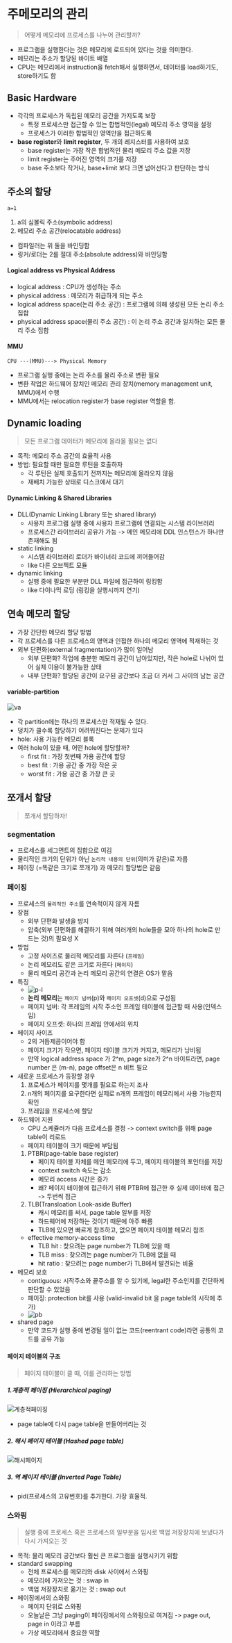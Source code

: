 # 주메모리의 관리
> 어떻게 메모리에 프로세스를 나누어 관리할까?
- 프로그램을 실행한다는 것은 메모리에 로드되어 있다는 것을 의미한다.
- 메모리는 주소가 할당된 바이트 배열
- CPU는 메모리에서 instruction을 fetch해서 실행하면서, 데이터를 load하기도, store하기도 함


## Basic Hardware
- 각각의 프로세스가 독립된 메모리 공간을 가지도록 보장
    * 특정 프로세스만 접근할 수 있는 합법적인(legal) 메모리 주소 영역을 설정
    * 프로세스가 이러한 합법적인 영역만을 접근하도록 
- **base register**와 **limit register**, 두 개의 레지스터를 사용하여 보호
    * base register는 가장 작은 합법적인 물리 메모리 주소 값을 저장
    * limit register는 주어진 영역의 크기를 저장
    * base 주소보다 작거나, base+limit 보다 크면 넘어선다고 판단하는 방식


## 주소의 할당
```
a=1
```
1. a의 심볼릭 주소(symbolic address)
2. 메모리 주소 공간(relocatable address)
- 컴파일러는 위 둘을 바인딩함
- 링커/로더는 2를 절대 주소(absolute address)와 바인딩함

#### Logical address vs Physical Address
- logical address : CPU가 생성하는 주소
- physical address : 메모리가 취급하게 되는 주소
- logical address space(논리 주소 공간) : 프로그램에 의해 생성된 모든 논리 주소 집합
- physical address space(물리 주소 공간) : 이 논리 주소 공간과 일치하는 모든 물리 주소 집합

#### MMU
```
CPU ---(MMU)---> Physical Memory
```
- 프로그램 실행 중에는 논리 주소를 물리 주소로 변환 필요
- 변환 작업은 하드웨어 장치인 메모리 관리 장치(memory management unit, MMU)에서 수행
- MMU에서는 relocation register가 base register 역할을 함.


## Dynamic loading
> 모든 프로그램 데이터가 메모리에 올라올 필요는 없다
- 목적: 메모리 주소 공간의 효율적 사용
- 방법: 필요할 때만 필요한 루틴을 호출하자
    * 각 루틴은 실제 호출되기 전까지는 메모리에 올라오지 않음
    * 재배치 가능한 상태로 디스크에서 대기

#### Dynamic Linking & Shared Libraries
- DLL(Dynamic Linking Library 또는 shared library)
    * 사용자 프로그램 실행 중에 사용자 프로그램에 연결되는 시스템 라이브러리
    * 프로세스간 라이브러리 공유가 가능 -> 메인 메모리에 DDL 인스턴스가 하나만 존재해도 됨
- static linking
    * 시스템 라이브러리 로더가 바이너리 코드에 끼어들어감
    * like 다른 오브젝트 모듈
- dynamic linking
    * 실행 중에 필요한 부분만 DLL 파일에 접근하여 링킹함
    * like 다이나믹 로딩 (링킹을 실행시까지 연기)


## 연속 메모리 할당
- 가장 간단한 메모리 할당 방법
- 각 프로세스를 다른 프로세스의 영역과 인접한 하나의 메모리 영역에 적재하는 것
- 외부 단편화(external fragmentation)가 많이 일어남
    * 외부 단편화? 작업에 충분한 메모리 공간이 남아있지만, 작은 hole로 나뉘어 있어 실제 이용이 불가능한 상태
    * 내부 단편화? 할당된 공간이 요구된 공간보다 조금 더 커서 그 사이의 남는 공간


#### variable-partition
![va](../images/os_9_1.png)
- 각 partition에는 하나의 프로세스만 적재될 수 있다.
- 덩치가 클수록 할당하기 어려워진다는 문제가 있다
- hole: 사용 가능한 메모리 블록
- 여러 hole이 있을 때, 어떤 hole에 할당할까?
    * first fit : 가장 첫번째 가용 공간에 할당
    * best fit : 가용 공간 중 가장 작은 곳
    * worst fit : 가용 공간 중 가장 큰 곳 


## 쪼개서 할당
> 쪼개서 할당하자!

### segmentation
- 프로세스를 세그먼트의 집합으로 여김
- 물리적인 크기의 단위가 아닌 `논리적 내용의 단위`(의미가 같은)로 자름
- 페이징 (=똑같은 크기로 쪼개기) 과 메모리 할당법은 같음


### 페이징
- 프로세스의 `물리적인 주소`를 연속적이지 않게 자름
- 장점
    * 외부 단편화 발생을 방지
    * 압축(외부 단편화를 해결하기 위해 여러개의 hole들을 모아 하나의 hole로 만드는 것)의 필요성 X
- 방법
    * 고정 사이즈로 물리적 메모리를 자른다 (`프레임`)
    * 논리 메모리도 같은 크기로 자른다 (`페이지`)
    * 물리 메모리 공간과 논리 메모리 공간의 연결은 OS가 맡음
- 특징
    - ![p-l](../images/os_9_2.png)
    * **논리 메모리**는 `페이지 넘버`(p)와 `페이지 오프셋`(d)으로 구성됨
    * 페이지 넘버: 각 프레임의 시작 주소인 프레임 테이블에 접근할 때 사용(인덱스임)
    * 페이지 오프셋: 하나의 프레임 안에서의 위치
- 페이지 사이즈
    * 2의 거듭제곱이어야 함
    * 페이지 크기가 작으면, 페이지 테이블 크기가 커지고, 메모리가 낭비됨
    * 만약 logical address space 가 2^m, page size가 2^n 바이트라면, page number 은 (m-n), page offset은 n 비트 필요
- 새로운 프로세스가 등장할 경우
    1. 프로세스가 페이지를 몇개를 필요로 하는지 조사
    2. n개의 페이지를 요구한다면 실제로 n개의 프레임이 메모리에서 사용 가능한지 확인
    3. 프레임을 프로세스에 할당
- 하드웨어 지원
    - CPU 스케쥴러가 다음 프로세스를 결정 -> context switch를 위해 page table이 리로드
    - 페이지 테이블이 크기 때문에 부담됨
    1. PTBR(page-table base register)
        * 페이지 테이블 자체를 메인 메모리에 두고, 페이지 테이블의 포인터를 저장
        * context switch 속도는 감소
        * 메모리 access 시간은 증가
        * 왜? 페이지 테이블에 접근하기 위해 PTBR에 접근한 후 실제 데이터에 접근 -> 두번씩 접근
    2. TLB(Transloation Look-aside Buffer)
        * 캐시 메모리를 써서, page table 일부를 저장
        * 하드웨어에 저장하는 것이기 때문에 아주 빠름
        * TLB에 있으면 빠르게 참조하고, 없으면 페이지 테이블 메모리 참조
    - effective memory-access time
        * TLB hit : 찾으려는 page number가 TLB에 있을 때
        * TLB miss : 찾으려는 page number가 TLB에 없을 때
        * hit ratio : 찾으려는 page number가 TLB에서 발견되는 비율
- 메모리 보호
    * contiguous: 시작주소와 끝주소를 알 수 있기에, legal한 주소인지를 간단하게 판단할 수 있었음
    * 페이징: protection bit를 사용 (valid-invalid bit 을 page table의 시작에 추가)
    * ![pb](../images/os_9_3.png)
- shared page
    * 만약 코드가 실행 중에 변경될 일이 없는 코드(reentrant code)라면 공통의 코드를 공유 가능

#### 페이지 테이블의 구조
> 페이지 테이블이 클 때, 이를 관리하는 방법

##### 1.계층적 페이징 (Hierarchical paging)
![계층적페이징](../images/os_9_4.png)
- page table에 다시 page table을 만들어버리는 것

##### 2. 해시 페이지 테이블 (Hashed page table)
![해시페이지](../images/os_9_5.png)

##### 3. 역 페이지 테이블 (Inverted Page Table)
- pid(프로세스의 고유번호)를 추가한다. 가장 효율적.


### 스와핑
> 실행 중에 프로세스 혹은 프로세스의 일부분을 임시로 백업 저장장치에 보냈다가 다시 가져오는 것
- 목적: 물리 메모리 공간보다 훨씬 큰 프로그램을 실행시키기 위함
- standard swapping
    * 전체 프로세스를 메모리와 disk 사이에서 스와핑
    * 메모리에 가져오는 것 : swap in
    * 백업 저장장치로 옮기는 것 : swap out
- 페이징에서의 스와핑
    * 페이지 단위로 스와핑
    * 오늘날은 그냥 paging이 페이징에서의 스와핑으로 여겨짐 -> page out, page in 이라고 부름
    * 가상 메모리에서 중요한 역할